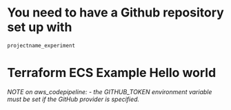 
# You need to have a Github repository set up with 

`projectname_experiment`

# Terraform ECS Example Hello world

*NOTE on aws_codepipeline: - the GITHUB_TOKEN environment variable must be set if the GitHub provider is specified.*
